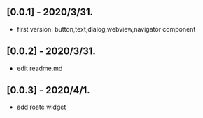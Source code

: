 ## [0.0.1] - 2020/3/31.

* first version: button,text,dialog,webview,navigator component

## [0.0.2] - 2020/3/31.

* edit readme.md

## [0.0.3] - 2020/4/1.

* add roate widget